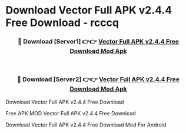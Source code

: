 # Download Vector Full APK v2.4.4 Free Download - rcccq



<div align="center">
<h3>🔴 Download [Server1] 👉👉 <a href="https://momento.my/?title=Vector_Full_APK_v2.4.4_Free_Download">Vector Full APK v2.4.4 Free Download Mod Apk</a></h3><br>

<h3>🔴 Download [Server2] 👉👉 <a href="https://momento.my/?title=Vector_Full_APK_v2.4.4_Free_Download">Vector Full APK v2.4.4 Free Download Mod Apk</a></h3>
</div>



Download Vector Full APK v2.4.4 Free Download 

Free APK MOD Vector Full APK v2.4.4 Free Download 

Download Vector Full APK v2.4.4 Free Download Mod For Android
